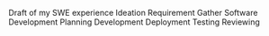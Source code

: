 Draft of my SWE experience 
Ideation
Requirement Gather 
Software Development Planning
Development 
Deployment
Testing
Reviewing
